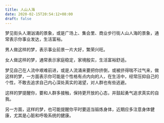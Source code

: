 ```yaml
---
title: 人山人海
date: 2020-02-15T20:54:12+08:00
draft: false
---
```


梦见街头人潮汹涌的景象，或是广场上、集会里、商业步行街人山人海的景象，通常表示你事业发达，生活富裕。

男人做这样的梦，表示事业前景一片大好，繁荣兴旺。

女人做这样的梦，通常表示家庭稳定，家境殷实，生活富裕舒适。

梦见自己在人流中艰难前进，或是人流涌来要把你挤倒，或被挤得喘不过气来，做这样的梦，一方面表示你可能是个性格有点内向的人，在生活中，经常压抑自己的个性，不敢去追求自己内心深处真实的渴望，对人群也有些逃避。

这样的梦提醒你，要和人群多接触，保持更开放的心态，并鼓起勇气追求真实的自我。

另一方面，这样的梦，也可能提醒你平时要适当锻炼身体，近期应多注意身体健康，尤其是心脏和呼吸系统的健康。


